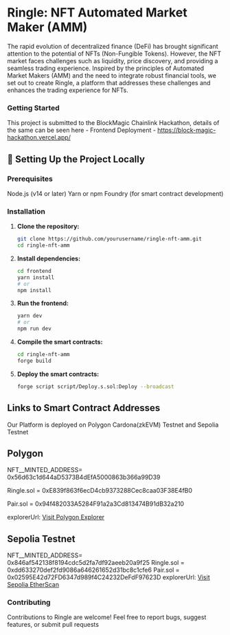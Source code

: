 # Ringle: NFT Automated Market Maker (AMM) 

The rapid evolution of decentralized finance (DeFi) has brought significant attention to the potential of NFTs (Non-Fungible Tokens). However, the NFT market faces challenges such as liquidity, price discovery, and providing a seamless trading experience. Inspired by the principles of Automated Market Makers (AMM) and the need to integrate robust financial tools, we set out to create Ringle, a platform that addresses these challenges and enhances the trading experience for NFTs.

### Getting Started
This project is submitted to the BlockMagic Chainlink Hackathon, details of the same can be seen here - 
Frontend Deployment - https://block-magic-hackathon.vercel.app/

## 🚀 **Setting Up the Project Locally**

### Prerequisites
Node.js (v14 or later)
Yarn or npm
Foundry (for smart contract development)

### Installation

1. **Clone the repository:**
   ```bash
   git clone https://github.com/yourusername/ringle-nft-amm.git
   cd ringle-nft-amm
   ```

2. **Install dependencies:**
   ```bash
   cd frontend
   yarn install
   # or
   npm install
   ```

3. **Run the frontend:**
    ```bash
    yarn dev
    # or
    npm run dev
    ```
   

4. **Compile the smart contracts:**
    ```bash
    cd ringle-nft-amm
    forge build
    ```
  

5. **Deploy the smart contracts:**
    ```bash
    forge script script/Deploy.s.sol:Deploy --broadcast
     ```
 

## Links to Smart Contract Addresses
Our Platform is deployed on Polygon Cardona(zkEVM) Testnet and Sepolia Testnet

## Polygon 

  NFT__MINTED_ADDRESS= 0x56d63c1d644aD5373B4dEfA5000863b366a99D39
  
  Ringle.sol = 0xE839f863f6ecD4cb9373288Cec8caa03F38E4fB0
  
  Pair.sol = 0x94f482033A5284F91a2a3Cd813474B91dB32a210
  
  explorerUrl: [Visit Polygon Explorer](https://cardona-zkevm.polygonscan.com)
  
## Sepolia Testnet

  NFT__MINTED_ADDRESS= 0x846af542138f8194cdc5d2fa7df92aeeb20a9f25
  Ringle.sol = 0xdd633270def2fd9086a646261652d31bc8c1cfe6
  Pair.sol = 0x02595E42d72FD6347d989f4C24232DeFdF97623D
  explorerUrl: [Visit Sepolia EtherScan](https://sepolia.etherscan.io/)
   
  

### Contributing
Contributions to Ringle are welcome! Feel free to report bugs, suggest features, or submit pull requests
